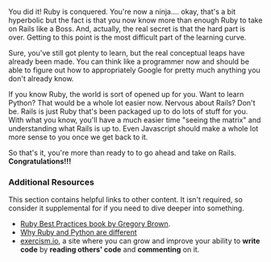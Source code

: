 You did it! Ruby is conquered.  You're now a ninja.... okay, that's a bit hyperbolic but the fact is that you now know more than enough Ruby to take on Rails like a Boss.  And, actually, the real secret is that the hard part is over.  Getting to this point is the most difficult part of the learning curve.

Sure, you've still got plenty to learn, but the real conceptual leaps have already been made.  You can think like a programmer now and should be able to figure out how to appropriately Google for pretty much anything you don't already know.  

If you know Ruby, the world is sort of opened up for you.  Want to learn Python?  That would be a whole lot easier now.  Nervous about Rails?  Don't be.  Rails is just Ruby that's been packaged up to do lots of stuff for you.  With what you know, you'll have a much easier time "seeing the matrix" and understanding what Rails is up to.  Even Javascript should make a whole lot more sense to you once we get back to it.

So that's it, you're more than ready to to go ahead and take on Rails.  **Congratulations!!!**

### Additional Resources
This section contains helpful links to other content. It isn't required, so consider it supplemental for if you need to dive deeper into something.

* [Ruby Best Practices book by Gregory Brown](http://it-ebooks.info/book/178/).
* [Why Ruby and Python are different](http://stackoverflow.com/questions/1113611/what-does-ruby-have-that-python-doesnt-and-vice-versa?rq=1)
* [exercism.io](http://exercism.io/), a site where you can grow and improve your ability to **write code** by **reading others' code** and **commenting** on it.
